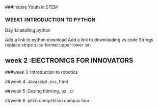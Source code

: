 ###Inspire Youth in STEM

### WEEK1 :INTRODUCTION TO PYTHON
Day 1:installing python

Add a link to python download
Add a link to downloading vs code
Strings
       replace 
       stripe
       slice
       format
       upper
       lower
       len

## week 2  :ElECTRONICS FOR INNOVATORS

###week 3 :Introduction to robotics

##week 4 :Javascipt ,css, html

##week 5  :Desing thinking, ux , ui

##week 6 :pitch competition campus tour
 
 

